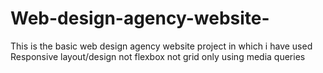 # Web-design-agency-website-
This is the  basic web design agency website project  in which i have used  Responsive layout/design   not flexbox not grid only using media queries 
